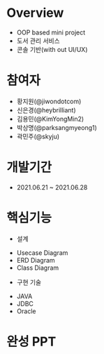 # Overview
- OOP based mini project
- 도서 관리 서비스
- 콘솔 기반(with out UI/UX)

# 참여자
- 황지원(@jiwondotcom)
- 신은경(@heybrilliant)
- 김용민(@KimYongMin2)
- 박상명(@parksangmyeong1)
- 곽민주(@skyju)

# 개발기간
- 2021.06.21 ~ 2021.06.28

# 핵심기능
- 설계
+ Usecase Diagram
+ ERD Diagram
+ Class Diagram

- 구현 기술
+ JAVA
+ JDBC
+ Oracle

# 완성 PPT
